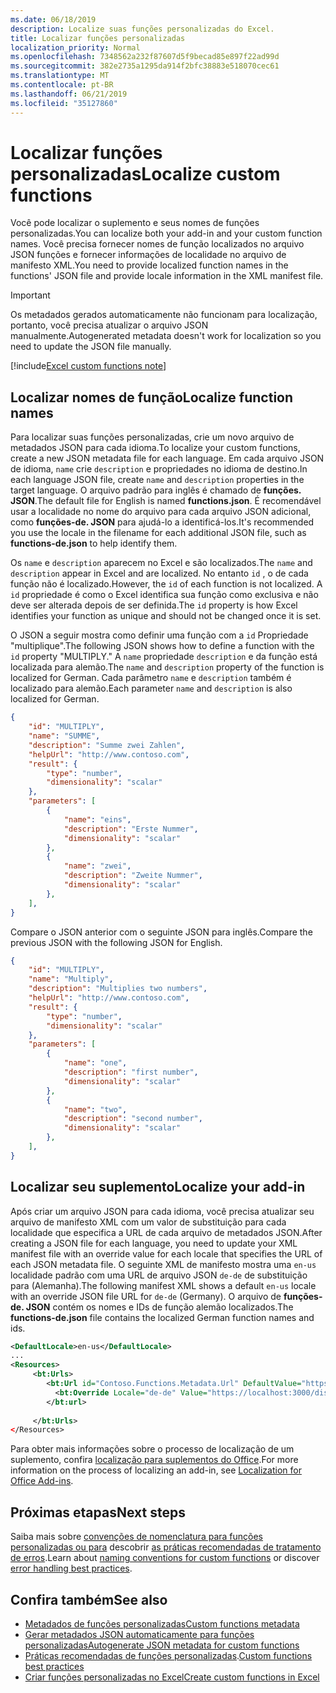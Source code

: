 ```yaml
---
ms.date: 06/18/2019
description: Localize suas funções personalizadas do Excel.
title: Localizar funções personalizadas
localization_priority: Normal
ms.openlocfilehash: 7348562a232f87607d5f9becad85e897f22ad99d
ms.sourcegitcommit: 382e2735a1295da914f2bfc38883e518070cec61
ms.translationtype: MT
ms.contentlocale: pt-BR
ms.lasthandoff: 06/21/2019
ms.locfileid: "35127860"
---
```

# <a name="localize-custom-functions"></a><span data-ttu-id="ffb7c-103">Localizar funções personalizadas</span><span class="sxs-lookup"><span data-stu-id="ffb7c-103">Localize custom functions</span></span>

<span data-ttu-id="ffb7c-104">Você pode localizar o suplemento e seus nomes de funções personalizadas.</span><span class="sxs-lookup"><span data-stu-id="ffb7c-104">You can localize both your add-in and your custom function names.</span></span> <span data-ttu-id="ffb7c-105">Você precisa fornecer nomes de função localizados no arquivo JSON funções e fornecer informações de localidade no arquivo de manifesto XML.</span><span class="sxs-lookup"><span data-stu-id="ffb7c-105">You need to provide localized function names in the functions' JSON file and provide locale information in the XML manifest file.</span></span>

>[!IMPORTANT]
> <span data-ttu-id="ffb7c-106">Os metadados gerados automaticamente não funcionam para localização, portanto, você precisa atualizar o arquivo JSON manualmente.</span><span class="sxs-lookup"><span data-stu-id="ffb7c-106">Autogenerated metadata doesn't work for localization so you need to update the JSON file manually.</span></span>

[!include[Excel custom functions note](../includes/excel-custom-functions-note.md)]

## <a name="localize-function-names"></a><span data-ttu-id="ffb7c-107">Localizar nomes de função</span><span class="sxs-lookup"><span data-stu-id="ffb7c-107">Localize function names</span></span>

<span data-ttu-id="ffb7c-108">Para localizar suas funções personalizadas, crie um novo arquivo de metadados JSON para cada idioma.</span><span class="sxs-lookup"><span data-stu-id="ffb7c-108">To localize your custom functions, create a new JSON metadata file for each language.</span></span> <span data-ttu-id="ffb7c-109">Em cada arquivo JSON de idioma, `name` crie `description` e propriedades no idioma de destino.</span><span class="sxs-lookup"><span data-stu-id="ffb7c-109">In each language JSON file, create `name` and `description` properties in the target language.</span></span> <span data-ttu-id="ffb7c-110">O arquivo padrão para inglês é chamado de **funções. JSON**.</span><span class="sxs-lookup"><span data-stu-id="ffb7c-110">The default file for English is named **functions.json**.</span></span> <span data-ttu-id="ffb7c-111">É recomendável usar a localidade no nome do arquivo para cada arquivo JSON adicional, como **funções-de. JSON** para ajudá-lo a identificá-los.</span><span class="sxs-lookup"><span data-stu-id="ffb7c-111">It's recommended you use the locale in the filename for each additional JSON file, such as **functions-de.json** to help identify them.</span></span>

<span data-ttu-id="ffb7c-112">Os `name` e `description` aparecem no Excel e são localizados.</span><span class="sxs-lookup"><span data-stu-id="ffb7c-112">The `name` and `description` appear in Excel and are localized.</span></span> <span data-ttu-id="ffb7c-113">No entanto `id` , o de cada função não é localizado.</span><span class="sxs-lookup"><span data-stu-id="ffb7c-113">However, the `id` of each function is not localized.</span></span> <span data-ttu-id="ffb7c-114">A `id` propriedade é como o Excel identifica sua função como exclusiva e não deve ser alterada depois de ser definida.</span><span class="sxs-lookup"><span data-stu-id="ffb7c-114">The `id` property is how Excel identifies your function as unique and should not be changed once it is set.</span></span>

<span data-ttu-id="ffb7c-115">O JSON a seguir mostra como definir uma função com a `id` Propriedade "multiplique".</span><span class="sxs-lookup"><span data-stu-id="ffb7c-115">The following JSON shows how to define a function with the `id` property "MULTIPLY."</span></span> <span data-ttu-id="ffb7c-116">A `name` propriedade `description` e da função está localizada para alemão.</span><span class="sxs-lookup"><span data-stu-id="ffb7c-116">The `name` and `description` property of the function is localized for German.</span></span> <span data-ttu-id="ffb7c-117">Cada parâmetro `name` e `description` também é localizado para alemão.</span><span class="sxs-lookup"><span data-stu-id="ffb7c-117">Each parameter `name` and `description` is also localized for German.</span></span>

```JSON
{
    "id": "MULTIPLY",
    "name": "SUMME",
    "description": "Summe zwei Zahlen",
    "helpUrl": "http://www.contoso.com",
    "result": {
        "type": "number",
        "dimensionality": "scalar"
    },
    "parameters": [
        {
            "name": "eins",
            "description": "Erste Nummer",
            "dimensionality": "scalar"
        },
        {
            "name": "zwei",
            "description": "Zweite Nummer",
            "dimensionality": "scalar"
        },
    ],
}
```

<span data-ttu-id="ffb7c-118">Compare o JSON anterior com o seguinte JSON para inglês.</span><span class="sxs-lookup"><span data-stu-id="ffb7c-118">Compare the previous JSON with the following JSON for English.</span></span>

```JSON
{
    "id": "MULTIPLY",
    "name": "Multiply",
    "description": "Multiplies two numbers",
    "helpUrl": "http://www.contoso.com",
    "result": {
        "type": "number",
        "dimensionality": "scalar"
    },
    "parameters": [
        {
            "name": "one",
            "description": "first number",
            "dimensionality": "scalar"
        },
        {
            "name": "two",
            "description": "second number",
            "dimensionality": "scalar"
        },
    ],
}
```

## <a name="localize-your-add-in"></a><span data-ttu-id="ffb7c-119">Localizar seu suplemento</span><span class="sxs-lookup"><span data-stu-id="ffb7c-119">Localize your add-in</span></span>

<span data-ttu-id="ffb7c-120">Após criar um arquivo JSON para cada idioma, você precisa atualizar seu arquivo de manifesto XML com um valor de substituição para cada localidade que especifica a URL de cada arquivo de metadados JSON.</span><span class="sxs-lookup"><span data-stu-id="ffb7c-120">After creating a JSON file for each language, you need to update your XML manifest file with an override value for each locale that specifies the URL of each JSON metadata file.</span></span> <span data-ttu-id="ffb7c-121">O seguinte XML de manifesto mostra uma `en-us` localidade padrão com uma URL de arquivo JSON `de-de` de substituição para (Alemanha).</span><span class="sxs-lookup"><span data-stu-id="ffb7c-121">The following manifest XML shows a default `en-us` locale with an override JSON file URL for `de-de` (Germany).</span></span> <span data-ttu-id="ffb7c-122">O arquivo de **funções-de. JSON** contém os nomes e IDs de função alemão localizados.</span><span class="sxs-lookup"><span data-stu-id="ffb7c-122">The **functions-de.json** file contains the localized German function names and ids.</span></span>

```XML
<DefaultLocale>en-us</DefaultLocale>
...
<Resources>
     <bt:Urls>
        <bt:Url id="Contoso.Functions.Metadata.Url" DefaultValue="https://localhost:3000/dist/functions.json"/>
          <bt:Override Locale="de-de" Value="https://localhost:3000/dist/functions-de.json" />
        </bt:url>
        
     </bt:Urls>
</Resources>
```

<span data-ttu-id="ffb7c-123">Para obter mais informações sobre o processo de localização de um suplemento, confira [localização para suplementos do Office](../develop/localization.md#control-localization-from-the-manifest).</span><span class="sxs-lookup"><span data-stu-id="ffb7c-123">For more information on the process of localizing an add-in, see [Localization for Office Add-ins](../develop/localization.md#control-localization-from-the-manifest).</span></span>

## <a name="next-steps"></a><span data-ttu-id="ffb7c-124">Próximas etapas</span><span class="sxs-lookup"><span data-stu-id="ffb7c-124">Next steps</span></span>
<span data-ttu-id="ffb7c-125">Saiba mais sobre [convenções de nomenclatura para funções personalizadas ou para](custom-functions-naming.md) descobrir [as práticas recomendadas de tratamento de erros](custom-functions-errors.md).</span><span class="sxs-lookup"><span data-stu-id="ffb7c-125">Learn about [naming conventions for custom functions](custom-functions-naming.md) or discover [error handling best practices](custom-functions-errors.md).</span></span>

## <a name="see-also"></a><span data-ttu-id="ffb7c-126">Confira também</span><span class="sxs-lookup"><span data-stu-id="ffb7c-126">See also</span></span>

* [<span data-ttu-id="ffb7c-127">Metadados de funções personalizadas</span><span class="sxs-lookup"><span data-stu-id="ffb7c-127">Custom functions metadata</span></span>](custom-functions-json.md)
* [<span data-ttu-id="ffb7c-128">Gerar metadados JSON automaticamente para funções personalizadas</span><span class="sxs-lookup"><span data-stu-id="ffb7c-128">Autogenerate JSON metadata for custom functions</span></span>](custom-functions-json-autogeneration.md)
* <span data-ttu-id="ffb7c-129">[Práticas recomendadas de funções personalizadas](custom-functions-best-practices.md).</span><span class="sxs-lookup"><span data-stu-id="ffb7c-129">[Custom functions best practices](custom-functions-best-practices.md)</span></span>
* [<span data-ttu-id="ffb7c-130">Criar funções personalizadas no Excel</span><span class="sxs-lookup"><span data-stu-id="ffb7c-130">Create custom functions in Excel</span></span>](custom-functions-overview.md)
